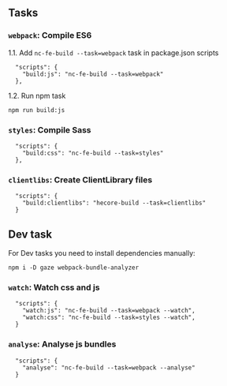 ## Tasks

### `webpack`: Compile ES6

1.1. Add `nc-fe-build --task=webpack` task in package.json scripts
```
  "scripts": {
    "build:js": "nc-fe-build --task=webpack"
  },
```

1.2. Run npm task

```
npm run build:js
```

### `styles`: Compile Sass

```
  "scripts": {
    "build:css": "nc-fe-build --task=styles"
  },
```

### `clientlibs`: Create ClientLibrary files

```
  "scripts": {
    "build:clientlibs": "hecore-build --task=clientlibs"
  }
```

## Dev task
For Dev tasks you need to install dependencies manually:
```
npm i -D gaze webpack-bundle-analyzer
```

### `watch`: Watch css and js

```
  "scripts": {
    "watch:js": "nc-fe-build --task=webpack --watch",
    "watch:css": "nc-fe-build --task=styles --watch",
  }
```

### `analyse`: Analyse js bundles

```
  "scripts": {
    "analyse": "nc-fe-build --task=webpack --analyse"
  }
```
